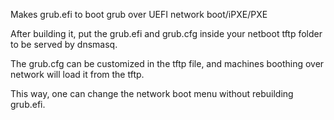 Makes grub.efi to boot grub over UEFI network boot/iPXE/PXE

After building it, put the grub.efi and grub.cfg inside your netboot tftp folder to be served by dnsmasq. 

The grub.cfg can be customized in the tftp file, and machines boothing over network will load it from the tftp. 

This way, one can change the network boot menu without rebuilding grub.efi.
